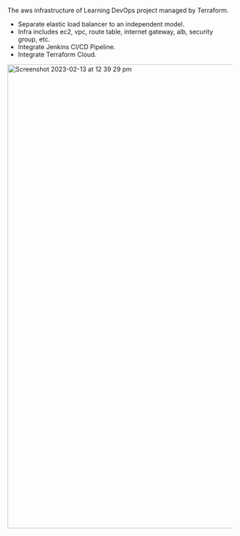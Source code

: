 The aws infrastructure of Learning DevOps project managed by Terraform.
- Separate elastic load balancer to an independent model.
- Infra includes ec2, vpc, route table, internet gateway, alb, security group, etc.
- Integrate Jenkins CI/CD Pipeline.
- Integrate Terraform Cloud.
<img width="1040" alt="Screenshot 2023-02-13 at 12 39 29 pm" src="https://user-images.githubusercontent.com/42533590/218352025-e3b08756-8ede-4b2a-8467-72e958ad4cad.png">
